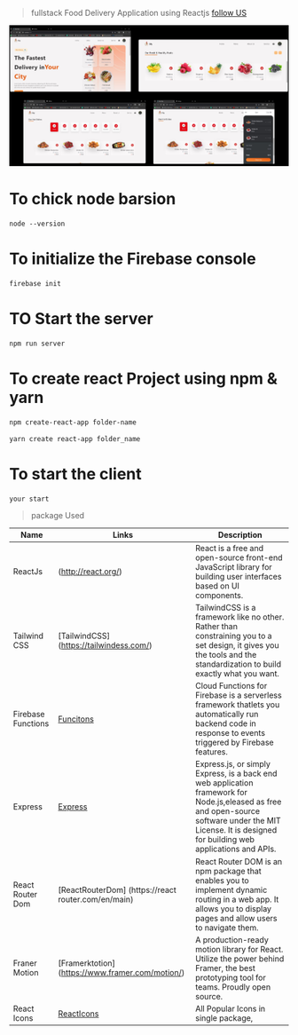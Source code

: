 >fullstack Food Delivery Application using Reactjs
>[follow US](https://www.linkedin.com/in/dhyaneshwaran-j)

![This is the project Thumbnail](./Screenshot%202023-12-21%20191254.png)


# To chick node barsion

```
node --version
```

# To  initialize the Firebase console

```
firebase init
``` 
# TO Start the server

```
npm run server
```

# To create react Project using npm & yarn

```
npm create-react-app folder-name
```
```
yarn create react-app folder_name
```
# To start the client

```
your start
```
>package Used
<!--prettier-ignore-->
|Name                 | Links  | Description |
|---------------------|--------|-------------|
|ReactJs              |(http://react.org/)| React is a free and open-source front-end JavaScript library for building user interfaces based on UI components.|
|Tailwind CSS         | [TailwindCSS] (https://tailwindess.com/)| TailwindCSS is a framework like no other. Rather than constraining you to a set design, it gives you the tools and the standardization to build exactly what you want.|
|Firebase Functions   | [Funcitons](https://firebase.google.com/docs/functions) | Cloud Functions for Firebase is a serverless framework thatlets you automatically run backend code in response to events triggered by Firebase features. |
| Express             | [Express](https://expressis.com/) | Express.js, or simply Express, is a back end web application framework for Node.js,eleased as free and open-source software under the MIT License. It is designed for building web applications and APIs. |
| React Router Dom    | [ReactRouterDom] (https://react router.com/en/main) | React Router DOM is an npm package that enables you to implement dynamic routing in a web app. It allows you to display pages and allow users to navigate them. |
| Franer Motion       | [Framerktotion] (https://www.framer.com/motion/) | A production-ready motion library for React. Utilize the power behind Framer, the best prototyping tool for teams. Proudly open source.|
| React Icons         | [ReactIcons](https://react-icons.github.io/react-icons/) | All Popular Icons in single package, |